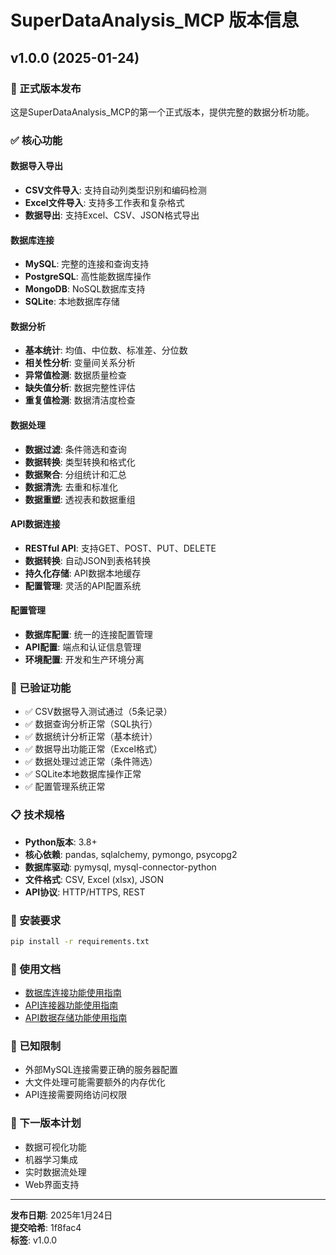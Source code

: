 # SuperDataAnalysis_MCP 版本信息

## v1.0.0 (2025-01-24)

### 🎉 正式版本发布

这是SuperDataAnalysis_MCP的第一个正式版本，提供完整的数据分析功能。

### ✅ 核心功能

#### 数据导入导出
- **CSV文件导入**: 支持自动列类型识别和编码检测
- **Excel文件导入**: 支持多工作表和复杂格式
- **数据导出**: 支持Excel、CSV、JSON格式导出

#### 数据库连接
- **MySQL**: 完整的连接和查询支持
- **PostgreSQL**: 高性能数据库操作
- **MongoDB**: NoSQL数据库支持
- **SQLite**: 本地数据库存储

#### 数据分析
- **基本统计**: 均值、中位数、标准差、分位数
- **相关性分析**: 变量间关系分析
- **异常值检测**: 数据质量检查
- **缺失值分析**: 数据完整性评估
- **重复值检测**: 数据清洁度检查

#### 数据处理
- **数据过滤**: 条件筛选和查询
- **数据转换**: 类型转换和格式化
- **数据聚合**: 分组统计和汇总
- **数据清洗**: 去重和标准化
- **数据重塑**: 透视表和数据重组

#### API数据连接
- **RESTful API**: 支持GET、POST、PUT、DELETE
- **数据转换**: 自动JSON到表格转换
- **持久化存储**: API数据本地缓存
- **配置管理**: 灵活的API配置系统

#### 配置管理
- **数据库配置**: 统一的连接配置管理
- **API配置**: 端点和认证信息管理
- **环境配置**: 开发和生产环境分离

### 🧪 已验证功能

- ✅ CSV数据导入测试通过（5条记录）
- ✅ 数据查询分析正常（SQL执行）
- ✅ 数据统计分析正常（基本统计）
- ✅ 数据导出功能正常（Excel格式）
- ✅ 数据处理过滤正常（条件筛选）
- ✅ SQLite本地数据库操作正常
- ✅ 配置管理系统正常

### 📋 技术规格

- **Python版本**: 3.8+
- **核心依赖**: pandas, sqlalchemy, pymongo, psycopg2
- **数据库驱动**: pymysql, mysql-connector-python
- **文件格式**: CSV, Excel (xlsx), JSON
- **API协议**: HTTP/HTTPS, REST

### 🔧 安装要求

```bash
pip install -r requirements.txt
```

### 📖 使用文档

- [数据库连接功能使用指南](数据库连接功能使用指南.md)
- [API连接器功能使用指南](API连接器功能使用指南.md)
- [API数据存储功能使用指南](API数据存储功能使用指南.md)

### 🐛 已知限制

- 外部MySQL连接需要正确的服务器配置
- 大文件处理可能需要额外的内存优化
- API连接需要网络访问权限

### 🚀 下一版本计划

- 数据可视化功能
- 机器学习集成
- 实时数据流处理
- Web界面支持

---

**发布日期**: 2025年1月24日  
**提交哈希**: 1f8fac4  
**标签**: v1.0.0